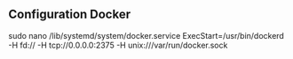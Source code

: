 ## Configuration Docker

sudo nano /lib/systemd/system/docker.service
ExecStart=/usr/bin/dockerd -H fd:// -H tcp://0.0.0.0:2375 -H unix:///var/run/docker.sock